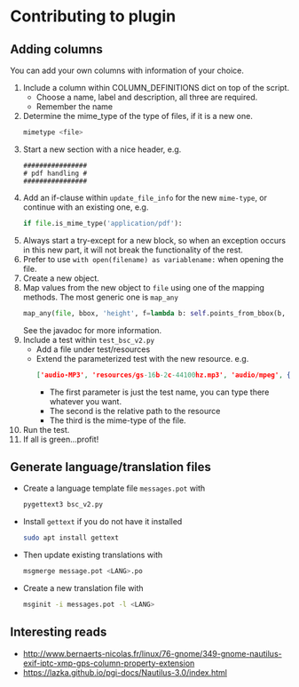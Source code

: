 # Contributing to plugin

## Adding columns
You can add your own columns with information of your choice.
1. Include a column within COLUMN_DEFINITIONS dict on top of the script.
    * Choose a name, label and description, all three are required.
    * Remember the name
1. Determine the mime_type of the type of files, if it is a new one.
   ```bash
   mimetype <file>
   ```
1. Start a new section with a nice header, e.g.
    ```
    ################
    # pdf handling #
    ################
    ```
1. Add an if-clause within `update_file_info` for the new `mime-type`, or continue with an existing one, e.g.
    ```python
    if file.is_mime_type('application/pdf'):
    ```
1. Always start a try-except for a new block, so when an exception occurs in this new part, it will not break the functionality of the rest.
1. Prefer to use `with open(filename) as variablename:` when opening the file.
1. Create a new object.
1. Map values from the new object to `file` using one of the mapping methods. The most generic one is `map_any`
    ```python
    map_any(file, bbox, 'height', f=lambda b: self.points_from_bbox(b, 1), c=self.points_to_mm)
    ```
    See the javadoc for more information.
1. Include a test within `test_bsc_v2.py`
    * Add a file under test/resources
    * Extend the parameterized test with the new resource. e.g.
        ```json
        ['audio-MP3', 'resources/gs-16b-2c-44100hz.mp3', 'audio/mpeg', {'title': 'Galway', 'artist': 'Kevin MacLeod'}],
        ```
        * The first parameter is just the test name, you can type there whatever you want.
        * The second is the relative path to the resource
        * The third is the mime-type of the file.
1. Run the test.
1. If all is green...profit!

## Generate language/translation files

* Create a language template file `messages.pot` with
    ```bash
    pygettext3 bsc_v2.py
    ```
* Install `gettext` if you do not have it installed
    ```bash
    sudo apt install gettext
    ```
* Then update existing translations with
    ```bash
    msgmerge message.pot <LANG>.po
    ```
* Create a new translation file with
    ```bash
    msginit -i messages.pot -l <LANG>
    ```
  
## Interesting reads

* http://www.bernaerts-nicolas.fr/linux/76-gnome/349-gnome-nautilus-exif-iptc-xmp-gps-column-property-extension
* https://lazka.github.io/pgi-docs/Nautilus-3.0/index.html